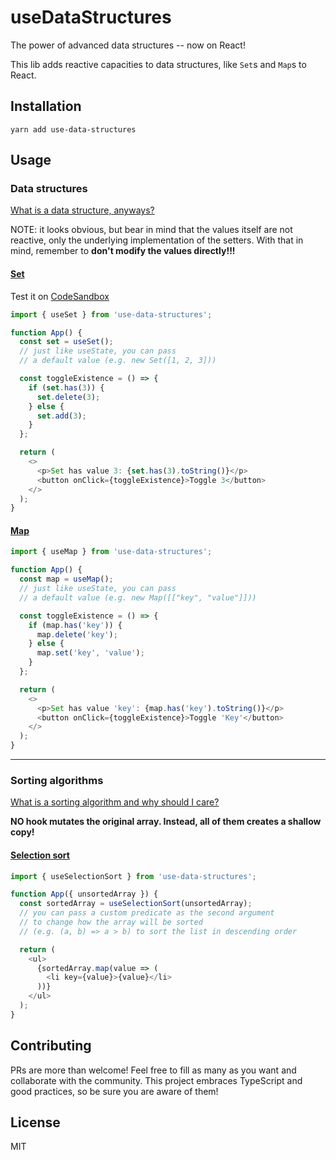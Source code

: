# useDataStructures

The power of advanced data structures -- now on React!

This lib adds reactive capacities to data structures, like `Set`s and `Map`s to React.

## Installation

`yarn add use-data-structures`

## Usage

### Data structures

[What is a data structure, anyways?](https://en.wikipedia.org/wiki/Data_structure)

NOTE: it looks obvious, but bear in mind that the values itself are not reactive, only the underlying implementation of the setters.
With that in mind, remember to **don't modify the values directly!!!**

#### [Set](https://developer.mozilla.org/en-US/docs/Web/JavaScript/Reference/Global_Objects/Set)

Test it on [CodeSandbox](https://codesandbox.io/s/quizzical-fermi-4jwue)

```js
import { useSet } from 'use-data-structures';

function App() {
  const set = useSet();
  // just like useState, you can pass
  // a default value (e.g. new Set([1, 2, 3]))

  const toggleExistence = () => {
    if (set.has(3)) {
      set.delete(3);
    } else {
      set.add(3);
    }
  };

  return (
    <>
      <p>Set has value 3: {set.has(3).toString()}</p>
      <button onClick={toggleExistence}>Toggle 3</button>
    </>
  );
}
```

#### [Map](https://developer.mozilla.org/en-US/docs/Web/JavaScript/Reference/Global_Objects/Map)

```js
import { useMap } from 'use-data-structures';

function App() {
  const map = useMap();
  // just like useState, you can pass
  // a default value (e.g. new Map([["key", "value"]]))

  const toggleExistence = () => {
    if (map.has('key')) {
      map.delete('key');
    } else {
      map.set('key', 'value');
    }
  };

  return (
    <>
      <p>Set has value 'key': {map.has('key').toString()}</p>
      <button onClick={toggleExistence}>Toggle 'Key'</button>
    </>
  );
}
```

---

### Sorting algorithms

[What is a sorting algorithm and why should I care?](https://en.wikipedia.org/wiki/Sorting_algorithm)

**NO hook mutates the original array. Instead, all of them creates a shallow copy!**

#### [Selection sort](https://www.geeksforgeeks.org/selection-sort/)

```js
import { useSelectionSort } from 'use-data-structures';

function App({ unsortedArray }) {
  const sortedArray = useSelectionSort(unsortedArray);
  // you can pass a custom predicate as the second argument
  // to change how the array will be sorted
  // (e.g. (a, b) => a > b) to sort the list in descending order

  return (
    <ul>
      {sortedArray.map(value => (
        <li key={value}>{value}</li>
      ))}
    </ul>
  );
}
```

## Contributing

PRs are more than welcome! Feel free to fill as many as you want and collaborate with the community.
This project embraces TypeScript and good practices, so be sure you are aware of them!

## License

MIT
